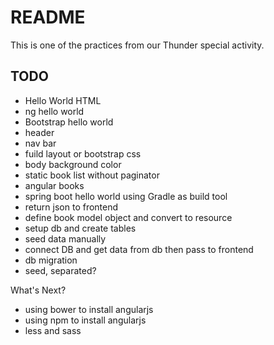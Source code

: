 # README

This is one of the practices from our Thunder special activity.

## TODO

* Hello World HTML
* ng hello world
* Bootstrap hello world
* header
* nav bar
* fuild layout or bootstrap css
* body background color
* static book list without paginator
* angular books
* spring boot hello world using Gradle as build tool
* return json to frontend
* define book model object and convert to resource
* setup db and create tables
* seed data manually
* connect DB and get data from db then pass to frontend
* db migration
* seed, separated?

What's Next?

* using bower to install angularjs
* using npm to install angularjs
* less and sass

